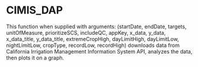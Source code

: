 # CIMIS_DAP
This function when supplied with arguments: (startDate, endDate, targets, unitOfMeasure, prioritizeSCS, includeQC, appKey, x_data, y_data, x_data_title, y_data_title, extremeCropHigh, dayLimitHigh, dayLimitLow, nightLimitLow, cropType, recordLow, recordHigh) downloads data from California Irrigation Management Information System API, analyzes the data, then plots it on a graph.

